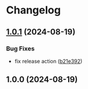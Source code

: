 # Changelog

## [1.0.1](https://github.com/soanvig/txsm/compare/v1.0.0...v1.0.1) (2024-08-19)


### Bug Fixes

* fix release action ([b21e392](https://github.com/soanvig/txsm/commit/b21e392935d6d4bad57e3e6bc6d94c2f18c7dbae))

## 1.0.0 (2024-08-19)
